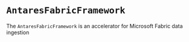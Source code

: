 # `AntaresFabricFramework`

The `AntaresFabricFramework` is an accelerator for Microsoft Fabric data ingestion